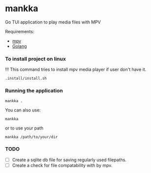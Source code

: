 # mankka
Go TUI application to play media files with MPV

Requirements: <br>
- [mpv](https://mpv.io/) <br>
- [Golang](https://go.dev/doc/install)

### To install project on linux
!!! This command tries to install mpv media player if user don't have it.
``` 
.install/install.sh
```

### Running the application
```
mankka . 
``` 

You can also use:
```
mankka
```
or to use your path
```
mankka /path/to/your/dir
```

### TODO
- [ ] Create a sqlite db file for saving regularly used filepaths.
- [ ] Create a check for file compatability with by mpv.
